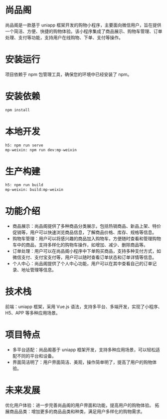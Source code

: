 # 尚品阁
尚品阁是一款基于 uniapp 框架开发的购物小程序，主要面向微信用户，旨在提供一个简洁、方便、快捷的购物体验。该小程序集成了商品展示、购物车管理、订单处理、支付等功能，支持用户在线购物、下单、支付等操作。

# 安装运行
项目依赖于 npm 包管理工具，确保您的环境中已经安装了 npm。

# 安装依赖
```bash
npm install
```

# 本地开发
```bash
h5: npm run serve
mp-weixin: npm run dev:mp-weixin
```

# 生产构建
```bash
h5: npm run build
mp-weixin: build:mp-weixin
```

# 功能介绍
- 商品展示：尚品阁提供了多种商品分类展示，包括热销商品、新品上架、特价促销等，用户可以快速浏览商品信息，了解商品价格、库存、规格等信息。
- 购物车管理：用户可以将感兴趣的商品加入购物车，方便随时查看和管理购物车中的商品，支持多样化的购物车操作，如增加、减少、删除商品等。
- 订单处理：用户可以在尚品阁小程序中下单购买商品，支持多种支付方式，如微信支付、支付宝支付等，用户可以随时查看订单状态和订单详情等信息。
- 个人中心：尚品阁提供了个人中心功能，用户可以在其中查看自己的订单记录、地址管理等信息。

# 技术栈
前端：uniapp 框架，采用 Vue.js 语法，支持多平台、多端开发，实现了小程序、H5、APP 等多种应用场景。

# 项目特点
- 多平台适配：尚品阁基于 uniapp 框架开发，支持多种应用场景，可以轻松适配不同的平台和设备。
- 界面简洁明了：用户界面简洁、美观，操作简单明了，提高了用户的购物体验。

# 未来发展
优化用户体验：进一步完善尚品阁的用户界面和功能，提高用户的购物体验。
拓展商品品类：增加更多的商品品类和种类，满足用户多样化的购物需求。
